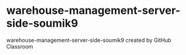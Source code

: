 # warehouse-management-server-side-soumik9
warehouse-management-server-side-soumik9 created by GitHub Classroom
